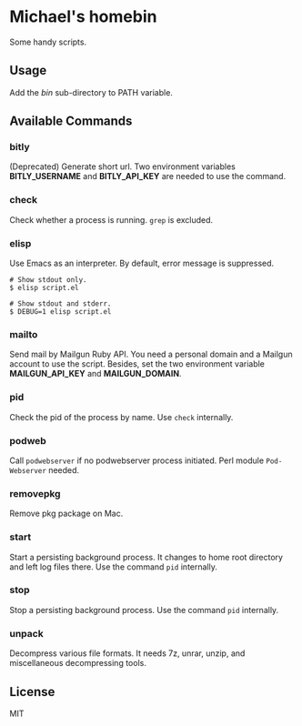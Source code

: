 # Michael's homebin

Some handy scripts.

## Usage

Add the *bin* sub-directory to PATH variable.

## Available Commands

### bitly

(Deprecated) Generate short url.  Two environment variables **BITLY_USERNAME** and  **BITLY_API_KEY** are needed to use the command.

### check

Check whether a process is running.  `grep` is excluded.

### elisp

Use Emacs as an interpreter.  By default, error message is suppressed.

```
# Show stdout only.
$ elisp script.el

# Show stdout and stderr.
$ DEBUG=1 elisp script.el
```

### mailto

Send mail by Mailgun Ruby API.  You need a personal domain and a Mailgun account to use the script.  Besides, set the two environment variable **MAILGUN_API_KEY** and **MAILGUN_DOMAIN**.

### pid

Check the pid of the process by name.  Use `check` internally.

### podweb

Call `podwebserver` if no podwebserver process initiated.  Perl module `Pod-Webserver` needed.

### removepkg

Remove pkg package on Mac.

### start

Start a persisting background process.  It changes to home root directory and left log files there.  Use the command `pid` internally.

### stop

Stop a persisting background process.  Use the command `pid` internally.

### unpack

Decompress various file formats.  It needs 7z, unrar, unzip, and miscellaneous decompressing tools.

## License

MIT
